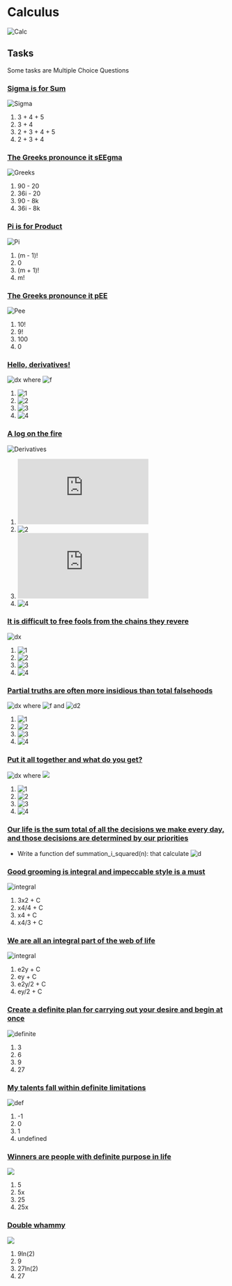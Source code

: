 # Calculus

![Calc](https://lh3.googleusercontent.com/proxy/ZFKpstEf0CvCVvn0IBzgawwZM0hPXnLgf__FZ30mgcgIR7NBuuss7f-6i2TQzl9RNQAihNZlfEVclrjjKzU4L_PL0e88FCtAu7KP8w)

## Tasks

Some tasks are Multiple Choice Questions

### [Sigma is for Sum](./0-sigma_is_for_sum)
![Sigma](https://latex.codecogs.com/gif.latex?\sum_{i=2}^{5}&space;i)
1) 3 + 4 + 5
2) 3 + 4
3) 2 + 3 + 4 + 5
4) 2 + 3 + 4

### [The Greeks pronounce it sEEgma](./1-seegma)
![Greeks](https://latex.codecogs.com/gif.latex?\sum_{k=1}^{4}&space;9i&space;-&space;2k)
1) 90 - 20
2) 36i - 20
3) 90 - 8k
4) 36i - 8k

### [Pi is for Product ](./2-pi_is_for_product)
![Pi](https://latex.codecogs.com/gif.latex?\prod_{i&space;=&space;1}^{m}&space;i)
1) (m - 1)!
2) 0
3) (m + 1)!
4) m!

### [The Greeks pronounce it pEE](./3-pee)
![Pee](https://latex.codecogs.com/gif.latex?\prod_{i&space;=&space;0}^{10}&space;i)
1) 10!
2) 9!
3) 100
4) 0

### [Hello, derivatives!](./4-hello_derivatives)
![dx](https://latex.codecogs.com/gif.latex?\frac{dy}{dx}) where ![f](https://latex.codecogs.com/gif.latex?y&space;=&space;x^4&space;+&space;3x^3&space;-&space;5x&space;+&space;1)
1) ![1](https://latex.codecogs.com/gif.latex?3x^3&space;+&space;6x^2&space;-4)
2) ![2](https://latex.codecogs.com/gif.latex?4x^3&space;+&space;6x^2&space;-&space;5)
3) ![3](https://latex.codecogs.com/gif.latex?4x^3&space;+&space;9x^2&space;-&space;5)
4) ![4](https://latex.codecogs.com/gif.latex?4x^3&space;+&space;9x^2&space;-&space;4)

### [A log on the fire](./5-log_on_fire)
![Derivatives](https://latex.codecogs.com/gif.latex?\frac{d&space;(xln(x))}{dx})
1) ![1](https://latex.codecogs.com/gif.latex?ln(x))
2) ![2](https://latex.codecogs.com/gif.latex?\frac{1}{x}%20+%201)
3) ![3](https://latex.codecogs.com/gif.latex?ln(x)%20+%201)
4) ![4](https://latex.codecogs.com/gif.latex?\frac{1}{x})

### [It is difficult to free fools from the chains they revere](./6-voltaire)
![dx](https://latex.codecogs.com/gif.latex?\frac{d&space;(ln(x^2))}{dx})
1) ![1](https://latex.codecogs.com/gif.latex?\frac{2}{x})
2) ![2](https://latex.codecogs.com/gif.latex?\frac{1}{x^2})
3) ![3](https://latex.codecogs.com/gif.latex?\frac{2}{x^2})
4) ![4](https://latex.codecogs.com/gif.latex?\frac{1}{x})

### [Partial truths are often more insidious than total falsehoods](./7-partial_truths)
![dx](https://latex.codecogs.com/gif.latex?\frac{\partial}{\partial&space;y}&space;f(x,&space;y)) where ![f](https://latex.codecogs.com/gif.latex?f(x,&space;y)&space;=&space;e^{xy}) and ![d2](https://latex.codecogs.com/gif.latex?\frac{\partial&space;x}{\partial&space;y}=\frac{\partial&space;y}{\partial&space;x}=0)
1) ![1](https://latex.codecogs.com/gif.latex?e^{xy})
2) ![2](https://latex.codecogs.com/gif.latex?ye^{xy})
3) ![3](https://latex.codecogs.com/gif.latex?xe^{xy})
4) ![4](https://latex.codecogs.com/gif.latex?e^{x})

### [Put it all together and what do you get?](./8-all-together)
![dx](https://latex.codecogs.com/gif.latex?\frac{\partial^2}{\partial&space;y\partial&space;x}(e^{x^2y})) where ![](https://latex.codecogs.com/gif.latex?\frac{\partial&space;x}{\partial&space;y}=\frac{\partial&space;y}{\partial&space;x}=0)
1) ![1](https://latex.codecogs.com/gif.latex?2x(1+y)e^{x^2y})
2) ![2](https://latex.codecogs.com/gif.latex?xe^{xy})
3) ![3](https://latex.codecogs.com/gif.latex?2x(1+x^2y)e^{x^2y})
4) ![4](https://latex.codecogs.com/gif.latex?e^{2x})

### [Our life is the sum total of all the decisions we make every day, and those decisions are determined by our priorities](./9-sum_total.py)
- Write a function def summation_i_squared(n): that calculate ![d](https://latex.codecogs.com/gif.latex?\sum_{i=1}^{n}&space;i^2)

### [Good grooming is integral and impeccable style is a must](./11-integral)
![integral](https://holbertonintranet.s3.amazonaws.com/uploads/medias/2019/6/ada047ad4cbee23dfed8.gif?X-Amz-Algorithm=AWS4-HMAC-SHA256&X-Amz-Credential=AKIARDDGGGOUWMNL5ANN%2F20210213%2Fus-east-1%2Fs3%2Faws4_request&X-Amz-Date=20210213T021454Z&X-Amz-Expires=86400&X-Amz-SignedHeaders=host&X-Amz-Signature=1926c840a5f2bca879847b3f9ac3e72ac0eefe05c82808d0bad7c9aa0d5426fd)
1) 3x2 + C
2) x4/4 + C
3) x4 + C
4) x4/3 + C

### [We are all an integral part of the web of life](./12-integral)
![integral](https://holbertonintranet.s3.amazonaws.com/uploads/medias/2019/6/9ed107b0dcdde8dd49ac.gif?X-Amz-Algorithm=AWS4-HMAC-SHA256&X-Amz-Credential=AKIARDDGGGOUWMNL5ANN%2F20210213%2Fus-east-1%2Fs3%2Faws4_request&X-Amz-Date=20210213T021454Z&X-Amz-Expires=86400&X-Amz-SignedHeaders=host&X-Amz-Signature=32772775d7183604ab9f25244e64470147382e518071af35d99e6d9cd3b2cdf3)
1) e2y + C
2) ey + C
3) e2y/2 + C
4) ey/2 + C

### [Create a definite plan for carrying out your desire and begin at once](./13-definite)
![definite](https://holbertonintranet.s3.amazonaws.com/uploads/medias/2019/6/b94ec3cf3ae61acd0275.gif?X-Amz-Algorithm=AWS4-HMAC-SHA256&X-Amz-Credential=AKIARDDGGGOUWMNL5ANN%2F20210213%2Fus-east-1%2Fs3%2Faws4_request&X-Amz-Date=20210213T021454Z&X-Amz-Expires=86400&X-Amz-SignedHeaders=host&X-Amz-Signature=ca11265bf7bb75793e1f5259f5bf5e6eacfc4037240c4564fdd148d12e8942cc)
1) 3
2) 6
3) 9
4) 27

### [My talents fall within definite limitations](./14-definite)
![def](https://holbertonintranet.s3.amazonaws.com/uploads/medias/2019/6/44057bed4938503a9978.gif?X-Amz-Algorithm=AWS4-HMAC-SHA256&X-Amz-Credential=AKIARDDGGGOUWMNL5ANN%2F20210213%2Fus-east-1%2Fs3%2Faws4_request&X-Amz-Date=20210213T021454Z&X-Amz-Expires=86400&X-Amz-SignedHeaders=host&X-Amz-Signature=5380990f70b6ef41022a1021287078c6fceaa784e8439db97d38d3797f20b6e9)
1) -1
2) 0
3) 1
4) undefined

### [Winners are people with definite purpose in life](./15-definite)
![](https://holbertonintranet.s3.amazonaws.com/uploads/medias/2019/6/3d88d653f3ba869b43b1.gif?X-Amz-Algorithm=AWS4-HMAC-SHA256&X-Amz-Credential=AKIARDDGGGOUWMNL5ANN%2F20210213%2Fus-east-1%2Fs3%2Faws4_request&X-Amz-Date=20210213T021454Z&X-Amz-Expires=86400&X-Amz-SignedHeaders=host&X-Amz-Signature=031784c8244316bf632994e8d344a577b356ecc1e050a196f324fddf1e31bda9)
1) 5
2) 5x
3) 25
4) 25x

### [Double whammy](./16-double)
![](https://holbertonintranet.s3.amazonaws.com/uploads/medias/2019/6/a2409c32448118661d05.gif?X-Amz-Algorithm=AWS4-HMAC-SHA256&X-Amz-Credential=AKIARDDGGGOUWMNL5ANN%2F20210213%2Fus-east-1%2Fs3%2Faws4_request&X-Amz-Date=20210213T021454Z&X-Amz-Expires=86400&X-Amz-SignedHeaders=host&X-Amz-Signature=3132f71fb8f5a9ec6eb804cae2d6e44f527b2f1bb3c90f308aa5614b13fffbb9)
1) 9ln(2)
2) 9
3) 27ln(2)
4) 27
